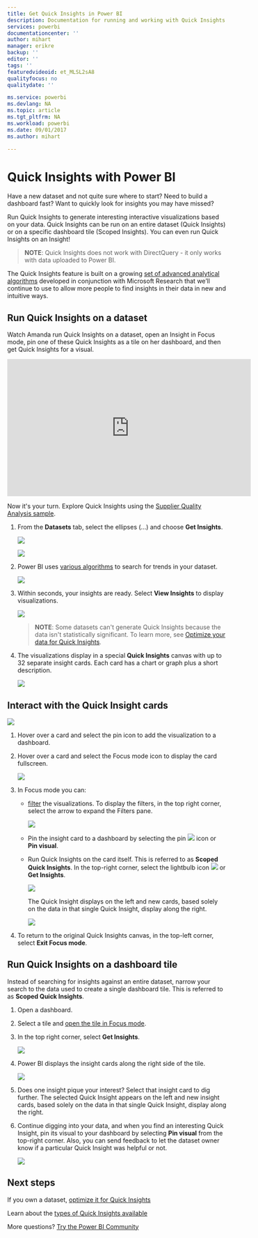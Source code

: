 ```yaml
---
title: Get Quick Insights in Power BI
description: Documentation for running and working with Quick Insights with Power BI service.
services: powerbi
documentationcenter: ''
author: mihart
manager: erikre
backup: ''
editor: ''
tags: ''
featuredvideoid: et_MLSL2sA8
qualityfocus: no
qualitydate: ''

ms.service: powerbi
ms.devlang: NA
ms.topic: article
ms.tgt_pltfrm: NA
ms.workload: powerbi
ms.date: 09/01/2017
ms.author: mihart

---
```

# Quick Insights with Power BI
Have a new dataset and not quite sure where to start?  Need to build a dashboard fast?  Want to quickly look for insights you may have missed?

Run Quick Insights to generate interesting interactive visualizations based on your data. Quick Insights can be run on an entire dataset (Quick Insights) or on a specific dashboard tile (Scoped Insights). You can even run Quick Insights on an Insight!

> **NOTE**: Quick Insights does not work with DirectQuery - it only works with data uploaded to Power BI.
> 
> 

The Quick Insights feature is built on a growing [set of advanced analytical algorithms](powerbi-service-auto-insights-types.md) developed in conjunction with Microsoft Research that we’ll continue to use to allow more people to find insights in their data in new and intuitive ways.

## Run Quick Insights on a dataset
Watch Amanda run Quick Insights on a dataset, open an Insight in Focus mode, pin one of these Quick Insights as a tile on her dashboard, and then get Quick Insights for a visual.

<iframe width="560" height="315" src="https://www.youtube.com/embed/et_MLSL2sA8" frameborder="0" allowfullscreen></iframe>


Now it's your turn. Explore Quick Insights using the [Supplier Quality Analysis sample](sample-supplier-quality.md).

1. From the **Datasets** tab, select the ellipses (...) and choose **Get Insights**.
   
    ![](media/service-insights/power-bi-ellipses.png)
   
    ![](media/service-insights/power-bi-tab.png)
2. Power BI uses [various algorithms](powerbi-service-auto-insights-types.md) to search for trends in your dataset.
   
    ![](media/service-insights/pbi_autoinsightssearching.png)
3. Within seconds, your insights are ready.  Select **View Insights** to display visualizations.
   
    ![](media/service-insights/pbi_autoinsightsuccess.png)
   
   > **NOTE**: Some datasets can't generate Quick Insights because the data isn't statistically significant.  To learn more, see [Optimize your data for Quick Insights](service-insights-optimize.md).
   > 
   > 
4. The visualizations display in a special **Quick Insights** canvas with up to 32 separate insight cards. Each card has a chart or graph plus a short description.
   
    ![](media/service-insights/power-bi-insights.png)

## Interact with the Quick Insight cards
  ![](media/service-insights/pbi_hover.png)

1. Hover over a card and select the pin icon to add the visualization to a dashboard.
2. Hover over a card and select the Focus mode icon to display the card fullscreen.
   
    ![](media/service-insights/power-bi-insight-focus.png)
3. In Focus mode you can:
   
   * [filter](powerbi-service-interact-with-a-report-in-reading-view.md) the visualizations.  To display the filters, in the top right corner, select the arrow to expand the Filters pane.
     
        ![](media/service-insights/power-bi-insights-filter-new.png)
   * Pin the insight card to a dashboard by selecting the pin ![](media/service-insights/power-bi-pin-icon.png)  icon or **Pin visual**.
   * Run Quick Insights on the card itself. This is referred to as **Scoped Quick Insights**. In the top-right corner, select the lightbulb icon ![](media/service-insights/power-bi-bulb-icon.png)  or **Get Insights**.
     
       ![](media/service-insights/pbi-autoinsights-tile.png)
     
     The Quick Insight displays on the left and new cards, based solely on the data in that single Quick Insight, display along the right.
     
       ![](media/service-insights/power-bi-insights-on-insights-new.png)
4. To return to the original Quick Insights canvas, in the top-left corner, select **Exit Focus mode**.

## Run Quick Insights on a dashboard tile
Instead of searching for insights against an entire dataset, narrow your search to the data used to create a single dashboard tile. This is referred to as **Scoped Quick Insights**.

1. Open a dashboard.
2. Select a tile and [open the tile in Focus mode](service-focus-mode.md).
3. In the top right corner, select **Get Insights**.
   
    ![](media/service-insights/pbi-autoinsights-tile.png)
4. Power BI displays the insight cards along the right side of the tile.
   
    ![](media/service-insights/pbi-insights-tile.png)
5. Does one insight pique your interest? Select that insight card to dig further. The selected Quick Insight appears on the left and new insight cards, based solely on the data in that single Quick Insight, display along the right.
6. Continue digging into your data, and when you find an interesting Quick Insight, pin its visual to your dashboard by selecting **Pin visual** from the top-right corner. Also, you can send feedback to let the dataset owner know if a particular Quick Insight was helpful or not.
   
    ![](media/service-insights/useful.png)

## Next steps
If you own a dataset, [optimize it for Quick Insights](service-insights-optimize.md)

Learn about the [types of Quick Insights available](powerbi-service-auto-insights-types.md)

More questions? [Try the Power BI Community](http://community.powerbi.com/)

